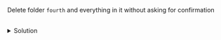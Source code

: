 Delete folder `fourth` and everything in it without asking for confirmation

<br>

<details>
<summary>Solution</summary>

```
rm -rf ./fourth
```{{exec}}
</details>
